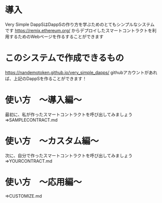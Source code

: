 # 導入
Very Simple DappSはDappSの作り方を学ぶためのとてもシンプルなシステムです
https://remix.ethereum.org/ からデプロイしたスマートコントラクトを利用するためのWebページを作るすることができます

# このシステムで作成できるもの
https://nandemotoken.github.io/very_simple_dapps/
githubアカウントがあれば、上記のDappSを作ることができます！



# 使い方　～導入編～
最初に、私が作ったスマートコントラクトを呼び出してみましょう
⇒SAMPLECONTRACT.md

# 使い方　～カスタム編～
次に、自分で作ったスマートコントラクトを呼び出してみましょう
⇒YOURCONTRACT.md

# 使い方　～応用編～
⇒CUSTOMIZE.md


